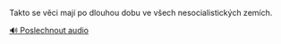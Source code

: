 
Takto se věci mají po dlouhou dobu ve všech nesocialistických zemích.

[🔊 Poslechnout audio](/data/7-paragraphs/audio/chapter_155/para_001-Takto-se-vci-maj-po-dlouhou-dobu-ve-vech-nesoci.mp3)
